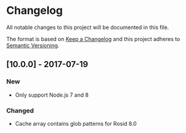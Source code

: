 # Changelog

All notable changes to this project will be documented in this file.

The format is based on [Keep a Changelog](http://keepachangelog.com/en/1.0.0/) and this project adheres to [Semantic Versioning](http://semver.org/spec/v2.0.0.html).

## [10.0.0] - 2017-07-19

### New

- Only support Node.js 7 and 8

### Changed

- Cache array contains glob patterns for Rosid 8.0
